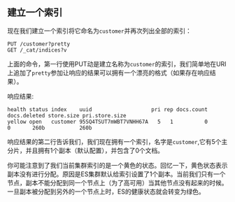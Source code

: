 ## 建立一个索引

现在我们建立一个索引将它命名为`customer`并再次列出全部的索引：
    
    PUT /customer?pretty
    GET /_cat/indices?v

上面的命令，第一行使用PUT动是建立名称为`customer`的索引，我们简单地在URI上追加了`pretty`参加让响应的结果可以拥有一个漂亮的格式（如果存在响应结果）。

响应结果:
    
    
    health status index    uuid                   pri rep docs.count docs.deleted store.size pri.store.size
    yellow open   customer 95SQ4TSUT7mWBT7VNHH67A   5   1          0            0       260b           260b

响应结果的第二行告诉我们，我们现在拥有一个索引，名字是`customer`,它有5个主分片，并且拥有1个副本（默认配置），并包含了0个文档。

你可能注意到了我们当前集群索引的是一个黄色的状态。回忆一下，黄色状态表示副本没有进行分配。原因是ES集群默认给索引设置了1个副本。当前我们只有一个节点，副本不能分配到同一个节点上（为了高可用）当其他节点没有起来的时候。一旦副本被分配到另外的一个节点上时，ES的健康状态就会转变为绿色。